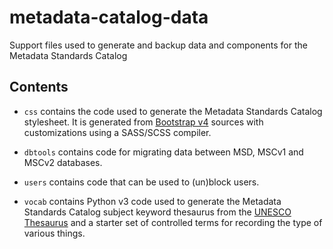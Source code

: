 # metadata-catalog-data

Support files used to generate and backup data and components for the Metadata
Standards Catalog

## Contents

  - `css` contains the code used to generate the Metadata Standards Catalog
    stylesheet. It is generated from [Bootstrap v4] sources with customizations
    using a SASS/SCSS compiler.

  - `dbtools` contains code for migrating data between MSD, MSCv1 and MSCv2
    databases.

  - `users` contains code that can be used to (un)block users.

  - `vocab` contains Python v3 code used to generate the Metadata Standards
    Catalog subject keyword thesaurus from the [UNESCO Thesaurus] and a starter
    set of controlled terms for recording the type of various things.

[Bootstrap v4]: https://getbootstrap.com/
[UNESCO Thesaurus]: http://vocabularies.unesco.org/
